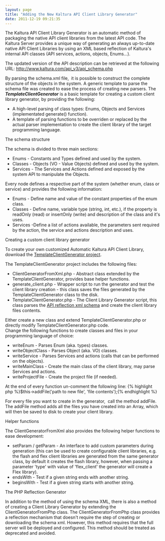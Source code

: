 ```yaml
---
layout: page
title: "Adding the New Kaltura API Client Library Generator"
date: 2011-12-19 09:21:35
---
```


The Kaltura API Client Library Generator is an automatic method of packaging the native API client libraries from the latest API code. The Kaltura Server provides a unique way of generating an always up-to-date native API Client Libraries by using an XML based reflection of Kaltura's internal API classes (API services, actions, objects, Enums...).

The updated version of the API description can be retrieved at the following URL: <a href="http://www.kaltura.com/api_v3/api_schema.php" target="_blank">http://www.kaltura.com/api_v3/api_schema.php</a>

By parsing the schema.xml file,  it is possible to construct the complete structure of the objects in the system. A generic template to parse the schema file was created to ease the process of creating new parsers. The ***TemplateClientGenerator*** is a basic template for creating a custom client library generator, by providing the following:

*   A high-level parsing of class types: Enums, Objects and Services (implementated generate() function).
*   A template of parsing functions to be overriden or replaced by the actual parser implementation to create the client library of the target programming language.

<p class="mce-heading-2">
  The schema structure
</p>

The schema is divided to three main sections:

*   Enums - Constants and Types defined and used by the system.
*   Classes - Objects (VO - Value Objects) defined and used by the system.
*   Services - The Services and Actions defined and exposed by the system API to manipulate the Objects.

Every node defines a respective part of the system (whether enum, class or service) and provides the following information:

*   Enums - Define name and value of the constant properties of the enum class.
*   Classes - Define name, variable type (string, int, etc.), if the property is readOnly (read) or insertOnly (write) and description of the class and it's uses.
*   Services -Define a list of actions available, the parameters sent required by the action, the service and actions description and uses.

<p class="mce-heading-2">
  Creating a custom client library generator
</p>

To create your own customized Automatic Kaltura API Client Library, download the <a href="http://knowledge.kaltura.com/sites/default/files/dl_resources/client-library-generator-template.zip" target="_blank">TemplateClientGenerator project</a>. 

The TemplateClientGenerator project includes the following files:

*   ClientGeneratorFromXml.php - Abstract class extended by the TemplateClientGenerator, provides base helper functions.
*   generate_client.php - Wrapper script to run the generator and test the client library creation - this class saves the files generated by the TemplateClientGenerator class to the disk.
*   TemplateClientGenerator.php - The Client Library Generator script, this class parses the <a href="http://www.kaltura.com/api_v3/api_schema.php" target="_blank">API reflection xml schema</a> and create the client library files contents.

<div>
  <div>
    Either create a new class and extend TemplateClientGenerator.php or directly modify TemplateClientGenerator.php code.
  </div>
  
  <div>
    Change the following functions to create classes and files in your programming language of choice:
  </div>
  
  <div>
    <ul>
      <li>
        writeEnum - Parses Enum (aka. types) classes.
      </li>
      <li>
        writeObjectClass - Parses Object (aka. VO) classes.
      </li>
      <li>
        writeService - Parses Services and actions (calls that can be performed on the objects).
      </li>
      <li>
        writeMainClass - Create the main class of the client library, may parse Services and actions.
      </li>
      <li>
        writeProjectFile - Create the project file (if needed).
      </li>
    </ul>
  </div>
</div>

At the end of every function un-comment the following line: {% highlight php %}$this->addFile('path to new file', 'file contents');{% endhighlight %}

For every file you want to create in the generator,  call the method addFile. The addFile method adds all the files you have created into an Array, which will then be saved to disk to create your client library.

<p class="mce-heading-3">
  Helper functions
</p>

The ClientGeneratorFromXml also provides the following helper functions to ease development:

*   setParam / getParam - An interface to add custom parameters during generation (this can be used to create configurable client libraries, e.g. the flash and flex client libraries are generated from the same generator class, by default it creates the flash library, however, when passing a parameter 'type' with value of 'flex_client' the generator will create a Flex library).
*   endsWith - Test if a given string ends with another string.
*   beginsWith - Test if a given string starts with another string.

<p class="mce-heading-2">
  The PHP Reflection Generator
</p>

In addition to the method of using the schema XML, there is also a method of creating a Client Library Generator by extending the ClientGeneratorFromPhp class. The ClientGeneratorFromPhp class provides a reflection mechanism that doesn't require the step of creating or downloading the schema xml. However, this method requires that the full server will be deployed and configured. This method should be treated as deprecated and avoided.